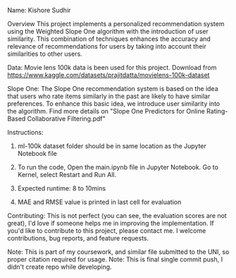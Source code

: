Name: Kishore Sudhir

Overview
This project implements a personalized recommendation system using the Weighted Slope One algorithm with the introduction of user similarity.
This combination of techniques enhances the accuracy and relevance of recommendations for users by taking into account their similarities to other users.

Data:
Movie lens 100k data is been used for this project. Download from https://www.kaggle.com/datasets/prajitdatta/movielens-100k-dataset

Slope One:
The Slope One recommendation system is based on the idea that users who rate items similarly in the past are likely to have similar preferences. To enhance this basic idea, we introduce user similarity into the algorithm. Find more details on "Slope One Predictors for Online Rating-Based Collaborative Filtering.pdf"

Instructions:

1. ml-100k dataset folder should be in same location as the Jupyter Notebook file

2. To run the code, Open the main.ipynb file in Jupyter Notebook.
   Go to Kernel, select Restart and Run All.

3. Expected runtime: 8 to 10mins

4. MAE and RMSE value is printed in last cell for evaluation

Contributing:
This is not perfect (you can see, the evaluation scores are not great), I'd love if someone helps me in improving the implementation.
If you'd like to contribute to this project, please contact me. I welcome contributions, bug reports, and feature requests.

Note: This is part of my coursework, and similar file submitted to the UNI, so proper citation required for usage.
Note: This is final single commit push, I didn't create repo while developing.

